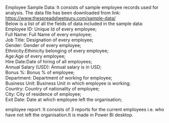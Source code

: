 Employee Sample Data: It consists of sample employee records used for analysis.
The data file has been downloaded from link: https://www.thespreadsheetguru.com/sample-data/      
Below is a list of all the fields of data included in the sample data:    
                Employee ID: Unique Id of every employee;    
                Full Name: Full Name of every employee;  
                Job Title: Designation of every employee;    
                Gender: Gender of every employee;    
                Ethnicity:Ethinicity belonging of every employee;    
                Age:Age of every employee;    
                Hire Date:Date of hiring of all employees;    
                Annual Salary (USD): Annual salary is in USD;    
                Bonus %: Bonus % of employee;  
                Department: Department of working for employee;    
                Business Unit: Business Unit in which employee is working;    
                Country: Country of nationality of employee;    
                City: City of residence of employee;    
                Exit Date: Date at which employee left the organisation;    

employee report: It consists of 3 reports for the current employees i.e. who have not left the organisation.It is made in Power BI desktop.    

